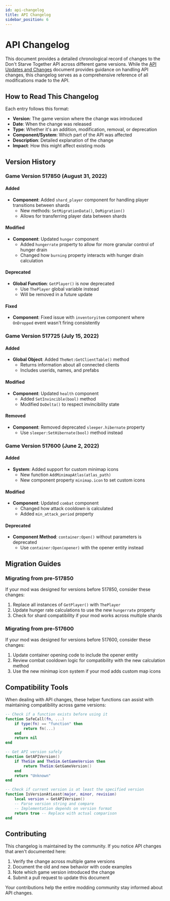 ```yaml
---
id: api-changelog
title: API Changelog
sidebar_position: 6
---
```


# API Changelog

This document provides a detailed chronological record of changes to the Don't Starve Together API across different game versions. While the [API Updates and Changes](api-updates.md) document provides guidance on handling API changes, this changelog serves as a comprehensive reference of all modifications made to the API.

## How to Read This Changelog

Each entry follows this format:
- **Version**: The game version where the change was introduced
- **Date**: When the change was released
- **Type**: Whether it's an addition, modification, removal, or deprecation
- **Component/System**: Which part of the API was affected
- **Description**: Detailed explanation of the change
- **Impact**: How this might affect existing mods

## Version History

### Game Version 517850 (August 31, 2022)

#### Added
- **Component**: Added `shard_player` component for handling player transitions between shards
  - New methods: `SetMigrationData()`, `DoMigration()`
  - Allows for transferring player data between shards

#### Modified
- **Component**: Updated `hunger` component
  - Added `hungerrate` property to allow for more granular control of hunger drain
  - Changed how `burning` property interacts with hunger drain calculation

#### Deprecated
- **Global Function**: `GetPlayer()` is now deprecated
  - Use `ThePlayer` global variable instead
  - Will be removed in a future update

#### Fixed
- **Component**: Fixed issue with `inventoryitem` component where `OnDropped` event wasn't firing consistently

### Game Version 517725 (July 15, 2022)

#### Added
- **Global Object**: Added `TheNet:GetClientTable()` method
  - Returns information about all connected clients
  - Includes userids, names, and prefabs

#### Modified
- **Component**: Updated `health` component
  - Added `SetInvincible(bool)` method
  - Modified `DoDelta()` to respect invincibility state

#### Removed
- **Component**: Removed deprecated `sleeper.hibernate` property
  - Use `sleeper:SetHibernate(bool)` method instead

### Game Version 517600 (June 2, 2022)

#### Added
- **System**: Added support for custom minimap icons
  - New function `AddMinimapAtlas(atlas_path)`
  - New component property `minimap.icon` to set custom icons

#### Modified
- **Component**: Updated `combat` component
  - Changed how attack cooldown is calculated
  - Added `min_attack_period` property

#### Deprecated
- **Component Method**: `container:Open()` without parameters is deprecated
  - Use `container:Open(opener)` with the opener entity instead

## Migration Guides

### Migrating from pre-517850

If your mod was designed for versions before 517850, consider these changes:

1. Replace all instances of `GetPlayer()` with `ThePlayer`
2. Update hunger rate calculations to use the new `hungerrate` property
3. Check for shard compatibility if your mod works across multiple shards

### Migrating from pre-517600

If your mod was designed for versions before 517600, consider these changes:

1. Update container opening code to include the opener entity
2. Review combat cooldown logic for compatibility with the new calculation method
3. Use the new minimap icon system if your mod adds custom map icons

## Compatibility Tools

When dealing with API changes, these helper functions can assist with maintaining compatibility across game versions:

```lua
-- Check if a function exists before using it
function SafeCall(fn, ...)
    if type(fn) == "function" then
        return fn(...)
    end
    return nil
end

-- Get API version safely
function GetAPIVersion()
    if TheSim and TheSim.GetGameVersion then
        return TheSim:GetGameVersion()
    end
    return "Unknown"
end

-- Check if current version is at least the specified version
function IsVersionAtLeast(major, minor, revision)
    local version = GetAPIVersion()
    -- Parse version string and compare
    -- Implementation depends on version format
    return true -- Replace with actual comparison
end
```

## Contributing

This changelog is maintained by the community. If you notice API changes that aren't documented here:

1. Verify the change across multiple game versions
2. Document the old and new behavior with code examples
3. Note which game version introduced the change
4. Submit a pull request to update this document

Your contributions help the entire modding community stay informed about API changes. 
